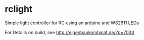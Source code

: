 rclight
=======

Simple light controller for RC using an arduino and WS2811 LEDs

For Details on build, see http://eigenbaukombinat.de/?p=7034
